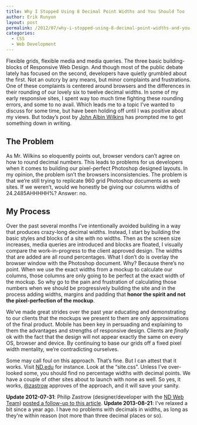 ```yaml
---
title: Why I Stopped Using 8 Decimal Point Widths and You Should Too
author: Erik Runyon
layout: post
permalink: /2012/07/why-i-stopped-using-8-decimal-point-widths-and-you-should-too/
categories:
  - CSS
  - Web Development
---
```

Flexible grids, flexible media and media queries. The three basic building-blocks of Responsive Web Design. And though most of the public debate lately has focused on the second, developers have quietly grumbled about the first. Not an outcry by any means, but minor complaints and frustrations. One of these complaints is centered around browsers and the differences in their rounding of our lovely six to twelve decimal widths. In some of my early responsive sites, I spent way too much time fighting these rounding errors, and some to no avail. Which leads me to a topic I’ve wanted to discuss for some time, but have been holding off until I was positive about my views. But today’s post by [John Albin Wilkins][1] has prompted me to get something down in writing.<!-- more -->

## The Problem

As Mr. Wilkins so eloquently points out, browser vendors can’t agree on how to round decimal numbers. This leads to problems for us developers when it comes to building our pixel-perfect Photoshop designed layouts. In my opinion, the problem isn’t the browsers inconsistencies. The problem is that we’re still trying to replicate 960 grid Photoshop documents as web sites. If we weren’t, would we honestly be giving our columns widths of 24.2485AHHHHH%? Answer: no.

## My Process

Over the past several months I’ve intentionally avoided building in a way that produces crazy-long decimal widths. Instead, I start by building the basic styles and blocks of a site with no widths. Then as the screen size increases, media queries are introduced and blocks are floated, I visually compare the work-in-progress to the client approved design. The widths that are added are all round percentages. What I don’t do is overlay the browser window with the Photoshop document. Why? Because there’s no point. When we use the exact widths from a mockup to calculate our columns, those columns are only going to be perfect at the exact width of the mockup. So why go to the pain and frustration of calculating those numbers when we should be progressively building the site and in the process adding widths, margins and padding that **honor the spirit and not the pixel-perfection of the mockup**.

We’ve made great strides over the past year educating and demonstrating to our clients that the mockups we present to them are only approximations of the final product. Mobile has been key in persuading and explaining to them the advantages and strengths of responsive design. Clients are *finally* ok with the fact that the design will not appear exactly the same on every OS, browser and device. By continuing to base our grids off a fixed pixel width mentality, we’re contradicting ourselves.

Some may call foul on this approach. That’s fine. But I can attest that it works. Visit [ND.edu][2] for instance. Look at the “site.css”. Unless I’ve over-looked some, you should find no percentage widths with decimal points. We have a couple of other sites about to launch with none as well. So yes, it works, [@zastrow][3] approves of the approach, and it will save your sanity.

**Update 2012-07-31**: Philip Zastrow (designer/developer with the [ND Web Team][4]) [posted a follow-up to this article][5].
**Update 2013-08-21**: I've relaxed a bit since a year ago. I have no problems with decimals in widths, as long as they're within reason (not more than three decimal places or so).

 [1]: http://www.palantir.net/blog/responsive-design-s-dirty-little-secret
 [2]: http://nd.edu
 [3]: http://twitter.com/zastrow
 [4]: http://twitter.com/NDWebTeam
 [5]: http://www.phanza.com/2012/07/31/the-broken-design-process